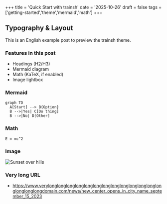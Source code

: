 +++
title = 'Quick Start with trainsh'
date = '2025-10-26'
draft = false
tags = ['getting-started','theme','mermaid','math']
+++

## Typography & Layout

This is an English example post to preview the trainsh theme.

### Features in this post
- Headings (H2/H3)
- Mermaid diagram
- Math (KaTeX, if enabled)
- Image lightbox

### Mermaid

```mermaid
graph TD
  A[Start] --> B{Option}
  B -->|Yes| C[Do thing]
  B -->|No| D[Other]
```

### Math

```passthrough
E = mc^2
```

### Image

![Sunset over hills](https://images.unsplash.com/photo-1501785888041-af3ef285b470?auto=format&fit=crop&w=1200&q=60 "Click to view")


### Very long URL

- https://www.verylonglonglonglonglonglonglonglonglonglonglonglonglonglonglonglongdomain.com/news/new_center_opens_in_city_name_september_15_2023
